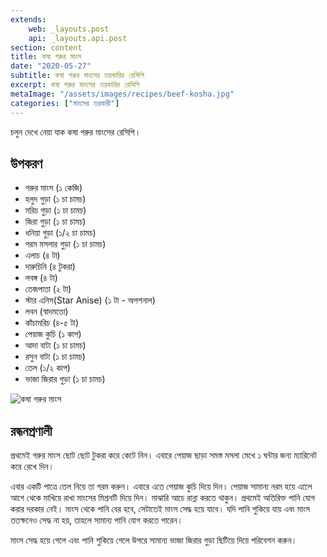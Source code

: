 ```yaml
---
extends:
    web: _layouts.post
    api: _layouts.api.post
section: content
title: কষা গরুর মাংস
date: "2020-05-27"
subtitle: কষা গরুর মাংসের তরকারির রেসিপি
excerpt: কষা গরুর মাংসের তরকারির রেসিপি
metaImage: "/assets/images/recipes/beef-kosha.jpg"
categories: ["মাংসের তরকারী"]
---
```


চলুন দেখে নেয়া যাক কষা গরুর মাংসের রেসিপি।

## উপকরণ

- গরুর মাংস (১ কেজি)
- হলুদ গুড়া (১ চা চামচ)
- মরিচ গুড়া (১ চা চামচ)
- জিরা গুড়া (১ চা চামচ)
- ধনিয়া গুড়া (১/২ চা চামচ)
- গরম মসলার গুড়া (১ চা চামচ)
- এলাচ (৪ টা)
- দারুচিনি (৪ টুকরা)
- লবঙ্গ (৪ টা)
- তেজপাতা (২ টা)
- স্টার এনিস(Star Anise) (১ টা - অপশনাল)
- লবন (স্বাদমতো)
- কাঁচামরিচ (৪-৫ টা)
- পেয়াজ কুচি (১ কাপ)
- আদা বাটা (১ চা চামচ)
- রসুন বাটা (১ চা চামচ)
- তেল (১/২ কাপ)
- ভাজা জিরার গুড়া (১ চা চামচ)

![কষা গরুর মাংস](/assets/images/recipes/beef-kosha.jpg)

## রন্ধনপ্রণালী

প্রথমেই গরুর মাংস ছোট ছোট টুকরা করে কেটে নিন। এবারে পেয়াজ ছাড়া সমস্ত মসলা মেখে ১ ঘন্টার জন্য ম্যারিনেট
করে রেখে দিন।

এবার একটি পাত্রে তেল নিয়ে তা গরম করুন। এবারে এতে পেয়াজ কুচি দিয়ে দিন। পেয়াজ সামান্য নরম হয়ে এলেে
আগে থেকে মাখিয়ে রাখা মাংসের মিশ্রনটি দিয়ে দিন। মাঝারি আচে রান্না করতে থাকুন। প্রথমেই অতিরিক্ত পানি যোগ
করার দরকার নেই। মাংস থেকে পানি বের হবে, সেটাতেই মাংস সেদ্ধ হয়ে যাবে। যদি পানি শুকিয়ে যায় এবং মাংস
ততক্ষনেও সেদ্ধ না হয়, তাহলে সামান্য পানি যোগ করতে পারেন।

মাংস সেদ্ধ হয়ে গেলে এবং পানি শুকিয়ে গেলে উপরে সামান্য ভাজা জিরার গুড়া ছিটিয়ে দিয়ে পরিবেশন করুন।
